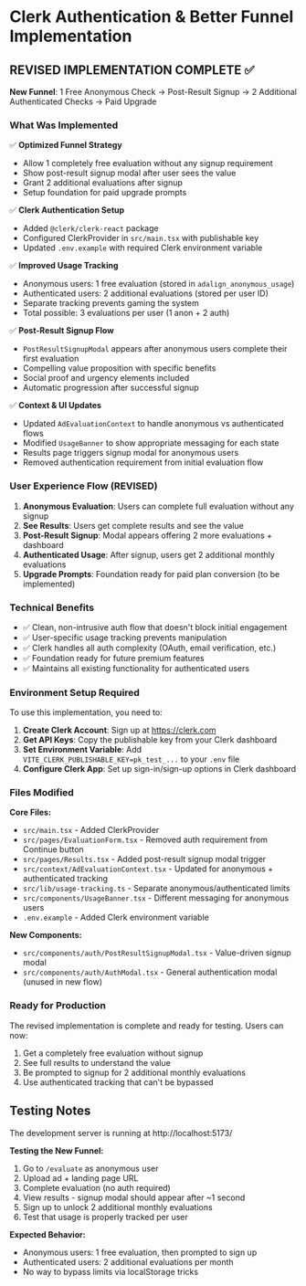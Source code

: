 # Clerk Authentication & Better Funnel Implementation

## REVISED IMPLEMENTATION COMPLETE ✅

**New Funnel**: 1 Free Anonymous Check → Post-Result Signup → 2 Additional Authenticated Checks → Paid Upgrade

### What Was Implemented

✅ **Optimized Funnel Strategy**
- Allow 1 completely free evaluation without any signup requirement
- Show post-result signup modal after user sees the value
- Grant 2 additional evaluations after signup
- Setup foundation for paid upgrade prompts

✅ **Clerk Authentication Setup**
- Added `@clerk/clerk-react` package
- Configured ClerkProvider in `src/main.tsx` with publishable key
- Updated `.env.example` with required Clerk environment variable

✅ **Improved Usage Tracking**
- Anonymous users: 1 free evaluation (stored in `adalign_anonymous_usage`)
- Authenticated users: 2 additional evaluations (stored per user ID)
- Separate tracking prevents gaming the system
- Total possible: 3 evaluations per user (1 anon + 2 auth)

✅ **Post-Result Signup Flow**
- `PostResultSignupModal` appears after anonymous users complete their first evaluation
- Compelling value proposition with specific benefits
- Social proof and urgency elements included
- Automatic progression after successful signup

✅ **Context & UI Updates**
- Updated `AdEvaluationContext` to handle anonymous vs authenticated flows
- Modified `UsageBanner` to show appropriate messaging for each state
- Results page triggers signup modal for anonymous users
- Removed authentication requirement from initial evaluation flow

### User Experience Flow (REVISED)

1. **Anonymous Evaluation**: Users can complete full evaluation without any signup
2. **See Results**: Users get complete results and see the value
3. **Post-Result Signup**: Modal appears offering 2 more evaluations + dashboard
4. **Authenticated Usage**: After signup, users get 2 additional monthly evaluations
5. **Upgrade Prompts**: Foundation ready for paid plan conversion (to be implemented)

### Technical Benefits

- ✅ Clean, non-intrusive auth flow that doesn't block initial engagement
- ✅ User-specific usage tracking prevents manipulation
- ✅ Clerk handles all auth complexity (OAuth, email verification, etc.)
- ✅ Foundation ready for future premium features
- ✅ Maintains all existing functionality for authenticated users

### Environment Setup Required

To use this implementation, you need to:

1. **Create Clerk Account**: Sign up at https://clerk.com
2. **Get API Keys**: Copy the publishable key from your Clerk dashboard
3. **Set Environment Variable**: Add `VITE_CLERK_PUBLISHABLE_KEY=pk_test_...` to your `.env` file
4. **Configure Clerk App**: Set up sign-in/sign-up options in Clerk dashboard

### Files Modified

**Core Files:**
- `src/main.tsx` - Added ClerkProvider
- `src/pages/EvaluationForm.tsx` - Removed auth requirement from Continue button
- `src/pages/Results.tsx` - Added post-result signup modal trigger
- `src/context/AdEvaluationContext.tsx` - Updated for anonymous + authenticated tracking
- `src/lib/usage-tracking.ts` - Separate anonymous/authenticated limits
- `src/components/UsageBanner.tsx` - Different messaging for anonymous users
- `.env.example` - Added Clerk environment variable

**New Components:**
- `src/components/auth/PostResultSignupModal.tsx` - Value-driven signup modal
- `src/components/auth/AuthModal.tsx` - General authentication modal (unused in new flow)

### Ready for Production

The revised implementation is complete and ready for testing. Users can now:
1. Get a completely free evaluation without signup
2. See full results to understand the value 
3. Be prompted to signup for 2 additional monthly evaluations
4. Use authenticated tracking that can't be bypassed

## Testing Notes

The development server is running at http://localhost:5173/

**Testing the New Funnel:**
1. Go to `/evaluate` as anonymous user
2. Upload ad + landing page URL  
3. Complete evaluation (no auth required)
4. View results - signup modal should appear after ~1 second
5. Sign up to unlock 2 additional monthly evaluations
6. Test that usage is properly tracked per user

**Expected Behavior:**
- Anonymous users: 1 free evaluation, then prompted to sign up
- Authenticated users: 2 additional evaluations per month
- No way to bypass limits via localStorage tricks